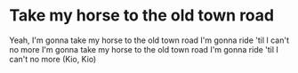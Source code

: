 # Take my horse to the old town road
Yeah, I'm gonna take my horse to the old town road
I'm gonna ride 'til I can't no more
I'm gonna take my horse to the old town road
I'm gonna ride 'til I can't no more (Kio, Kio)